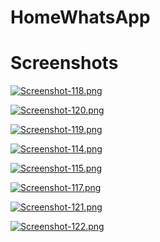 # HomeWhatsApp

# Screenshots

[![Screenshot-118.png](https://i.postimg.cc/t4c1QM6z/Screenshot-118.png)](https://postimg.cc/tshRFD21)

[![Screenshot-120.png](https://i.postimg.cc/wBh9ffQM/Screenshot-120.png)](https://postimg.cc/t1407zfG)

[![Screenshot-119.png](https://i.postimg.cc/s2S2FDsV/Screenshot-119.png)](https://postimg.cc/NystmtKV)

[![Screenshot-114.png](https://i.postimg.cc/yNC6s4fs/Screenshot-114.png)](https://postimg.cc/bZLf9McB)

[![Screenshot-115.png](https://i.postimg.cc/d1bms0T4/Screenshot-115.png)](https://postimg.cc/mzSFVBjH)

[![Screenshot-117.png](https://i.postimg.cc/15H6TBMW/Screenshot-117.png)](https://postimg.cc/mtPt1QvM)

[![Screenshot-121.png](https://i.postimg.cc/mg94kXqj/Screenshot-121.png)](https://postimg.cc/K1mwsNm3)

[![Screenshot-122.png](https://i.postimg.cc/FRrXP9KC/Screenshot-122.png)](https://postimg.cc/McFLHJV1)
